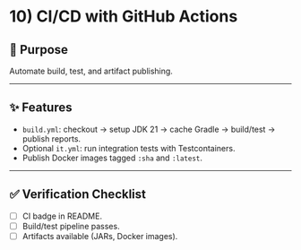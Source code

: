 # 10) CI/CD with GitHub Actions

## 🔄 Purpose
Automate build, test, and artifact publishing.

---

## ✨ Features
- `build.yml`: checkout → setup JDK 21 → cache Gradle → build/test → publish reports.
- Optional `it.yml`: run integration tests with Testcontainers.
- Publish Docker images tagged `:sha` and `:latest`.

---

## ✅ Verification Checklist
- [ ] CI badge in README.
- [ ] Build/test pipeline passes.
- [ ] Artifacts available (JARs, Docker images).
